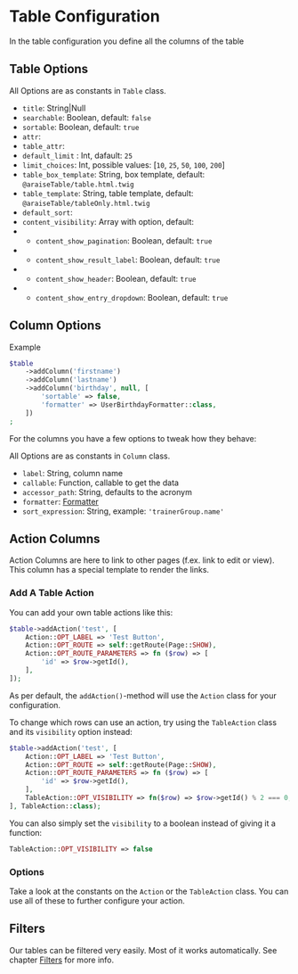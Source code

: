 # Table Configuration

In the table configuration you define all the columns of the table

## Table Options

All Options are as constants in `Table` class.

- `title`: String|Null
- `searchable`: Boolean, default: `false`
- `sortable`: Boolean, default: `true`
- `attr`:
- `table_attr`: 
- `default_limit` : Int, dafault: `25`
- `limit_choices`:  Int, possible values: [`10`, `25`, `50`, `100`, `200`]
- `table_box_template`: String, box template, default: `@araiseTable/table.html.twig`
- `table_template`: String, table template, default:  `@araiseTable/tableOnly.html.twig`
- `default_sort`:
- `content_visibility`: Array with option, default:
- - `content_show_pagination`: Boolean, default: `true`
- - `content_show_result_label`: Boolean, default: `true`
- - `content_show_header`: Boolean, default: `true`
- - `content_show_entry_dropdown`: Boolean, default: `true`


## Column Options

Example
```php
$table
    ->addColumn('firstname')
    ->addColumn('lastname')
    ->addColumn('birthday', null, [
        'sortable' => false,
        'formatter' => UserBirthdayFormatter::class,
    ])
;
```

For the columns you have a few options to tweak how they behave:

All Options are as constants in `Column` class.

- `label`: String, column name
- `callable`: Function, callable to get the data
- `accessor_path`: String, defaults to the acronym
- `formatter`: [Formatter](formatter.md)
- `sort_expression`: String, example: `'trainerGroup.name'`

## Action Columns

Action Columns are here to link to other pages (f.ex. link to edit or view).
This column has a special template to render the links.

### Add A Table Action
You can add your own table actions like this:
```php
$table->addAction('test', [
    Action::OPT_LABEL => 'Test Button',
    Action::OPT_ROUTE => self::getRoute(Page::SHOW),
    Action::OPT_ROUTE_PARAMETERS => fn ($row) => [
        'id' => $row->getId(),
    ],
]);
```
As per default, the `addAction()`-method will use the `Action` class for your configuration.

To change which rows can use an action, try using the `TableAction` class and its `visibility` option instead:
```php
$table->addAction('test', [
    Action::OPT_LABEL => 'Test Button',
    Action::OPT_ROUTE => self::getRoute(Page::SHOW),
    Action::OPT_ROUTE_PARAMETERS => fn ($row) => [
        'id' => $row->getId(),
    ],
    TableAction::OPT_VISIBILITY => fn($row) => $row->getId() % 2 === 0,
], TableAction::class);
```
You can also simply set the `visibility` to a boolean instead of giving it a function:
```php
TableAction::OPT_VISIBILITY => false
```

### Options
Take a look at the constants on the `Action` or the `TableAction` class.
You can use all of these to further configure your action.

## Filters

Our tables can be filtered very easily. Most of it works automatically. See chapter [Filters](filters.md) for more info. 
